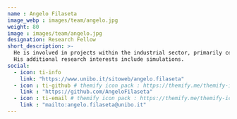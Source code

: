 ```yaml
---
name : Angelo Filaseta
image_webp : images/team/angelo.jpg
weight: 80
image : images/team/angelo.jpg
designation: Research Fellow
short_description: >-
  He is involved in projects within the industrial sector, primarily centered on implementing remote software updates for industrial machinery.
  His additional research interests include simulations.
social:
  - icon: ti-info
    link: "https://www.unibo.it/sitoweb/angelo.filaseta"
  - icon : ti-github # themify icon pack : https://themify.me/themify-icons
    link : "https://github.com/AngeloFilaseta"
  - icon : ti-email # themify icon pack : https://themify.me/themify-icons
    link : "mailto:angelo.filaseta@unibo.it"
---
```

